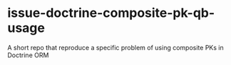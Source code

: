 # issue-doctrine-composite-pk-qb-usage
A short repo that reproduce a specific problem of using composite PKs in Doctrine ORM
